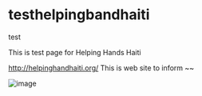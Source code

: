 # testhelpingbandhaiti
test

This is test page for Helping Hands Haiti 

http://helpinghandhaiti.org/
   This is web site to inform ~~ 
   
   ![image](https://user-images.githubusercontent.com/112792884/188298296-e17b1e84-e1b5-4dfb-8c35-b7d4cccf94e1.png)

   




